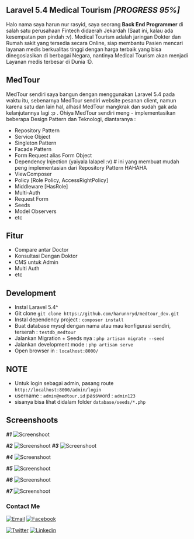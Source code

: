 ## Laravel 5.4 Medical Tourism ***[PROGRESS 95%]***

Halo nama saya harun nur rasyid, saya seorang **Back End Programmer** di salah satu perusahaan Fintech didaerah Jekardah (Saat ini, kalau ada kesempatan pen pindah :v). Medical Tourism adalah jaringan Dokter dan Rumah sakit yang tersedia secara Online, siap membantu Pasien mencari layanan medis berkualitas tinggi dengan harga terbaik yang bisa dinegosiasikan di berbagai Negara, nantinya Medical Tourism akan menjadi Layanan medis terbesar di Dunia :D.

## MedTour
MedTour sendiri saya bangun dengan menggunakan Laravel 5.4 pada waktu itu, sebenarnya MedTour sendiri website pesanan client, namun karena satu dan lain hal, alhasil MedTour mangkrak dan sudah gak ada kelanjutannya lagi :p . Ohiya MedTour sendiri meng - implementasikan beberapa Design Pattern dan Teknologi, diantaranya :
- Repository Pattern
- Service Object
- Singleton Pattern
- Facade Pattern
- Form Request alias Form Object
- Dependency Injection (yaiyala lalapel :v) # ini yang membuat mudah peng implementasian dari Repository Pattern HAHAHA
- ViewComposer
- Policy [Role Policy, AccessRightPolicy]
- Middleware [HasRole]
- Multi-Auth
- Request Form
- Seeds
- Model Observers
- etc

## Fitur
+ Compare antar Doctor
+ Konsultasi Dengan Doktor
+ CMS untuk Admin
+ Multi Auth
+ etc

## Development
+ Instal Laravel 5.4^
+ Git clone `git clone https://github.com/harunnryd/medtour_dev.git`
+ Instal dependency project : `composer install`
+ Buat database mysql dengan nama atau mau konfigurasi sendiri, terserah : `testdb_medtour`
+ Jalankan Migration + Seeds nya : `php artisan migrate --seed`
+ Jalankan development mode : `php artisan serve`
+ Open browser in : `localhost:8000/`

## NOTE
- Untuk login sebagai admin, pasang route `http://localhost:8000/admin/login`
- username : `admin@medtour.id` password : `admin123`
- sisanya bisa lihat didalam folder `database/seeds/*.php`

## Screenshoots
_**#1**_
![Screenshoot](https://i.imgur.com/1pQtIW1.png)

_**#2**_
![Screenshoot](https://i.imgur.com/xCkTZXf.png)
_**#3**_
![Screenshoot](https://i.imgur.com/m1fFDVP.pngg)

_**#4**_
![Screenshoot](https://i.imgur.com/VEM0WD1.png)

_**#5**_
![Screenshoot](https://i.imgur.com/ZGWgnkV.png)

_**#6**_
![Screenshoot](https://i.imgur.com/uTZIi2u.png)

_**#7**_
![Screenshoot](https://i.imgur.com/BjIZN9k.png)

### Contact Me

[![Email](https://img.shields.io/badge/harunwols-gmail-brightgreen.svg)](mailto:harunwols@gmail.com)
[![Facebook](https://img.shields.io/badge/harun__dillah-facebook-red.svg)](https://facebook.com/harun_dillah)

[![Twitter](https://img.shields.io/badge/harunnryd-twitter-blue.svg)](https://twitter.com/harunnryd)
[![Linkedin](https://img.shields.io/badge/harunnryd-linkedin-ff69b4.svg)](www.linkedin.com/in/harun-nur-rasyid-987683150)
